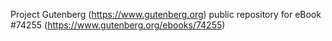 Project Gutenberg (https://www.gutenberg.org) public repository for
eBook #74255 (https://www.gutenberg.org/ebooks/74255)
